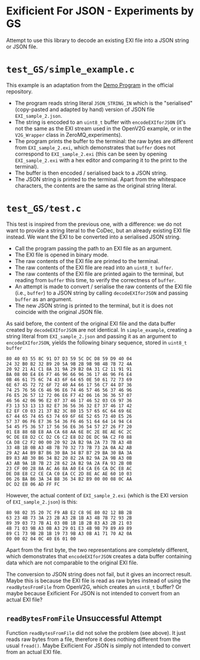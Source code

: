 # Exificient For JSON - Experiments by GS

Attempt to use this library to decode an existing EXI file into a JSON string or JSON file.

# `test_GS/simple_example.c`

This example is an adaptation from the [Demo Program](https://github.com/GammaSigma1234/exificient-for-json.c#demo-program) in the official repository.

- The program reads string literal `JSON_STRING_IN` which is the "serialised" (copy-pasted and adapted by hand) version of JSON file `EXI_sample_2.json`.
- The string is encoded to an `uint8_t` buffer with `encodeEXIforJSON` (it's not the same as the EXI stream used in the OpenV2G example, or in the `V2G_Wrapper` class in ZeroMQ_experiments).
- The program prints the buffer to the terminal: the raw bytes are different from `EXI_sample_2.exi`, which demonstrates that `buffer` does not correspond to `EXI_sample_2.exi` (this can be seen by opening `EXI_sample_2.exi` with a hex editor and comparing it to the print to the terminal).
- The buffer is then encoded / serialised back to a JSON string.
- The JSON string is printed to the terminal. Apart from the whitespace characters, the contents are the same as the original string literal.

# `test_GS/test.c`

This test is inspired from the previous one, with a difference: we do not want to provide a string literal to the CoDec, but an already existing EXI file instead. We want the EXI to be converted into a serialised JSON string.

- Call the program passing the path to an EXI file as an argument.
- The EXI file is opened in binary mode.
- The raw contents of the EXI file are printed to the terminal.
- The raw contents of the EXI file are read into an `uint8_t buffer`.
- The raw contents of the EXI file are printed again to the terminal, but reading from `buffer` this time, to verify the correctness of `buffer`.
- An attempt is made to convert / serialise the raw contents of the EXI file (i.e., `buffer`) to a JSON string by calling `decodeEXIforJSON` and passing `buffer` as an argument.
- The new JSON string is printed to the terminal, but it is does not coincide with the original JSON file.

As said before, the content of the original EXI file and the data buffer created by `decodeEXIforJSON` are not identical. In `simple_example`, creating a string literal from `EXI_sample_2.json` and passing it as an argument to `encodeEXIforJSON`, yields the following binary sequence, stored in `uint8_t buffer`

```
80 40 03 55 8C 91 D7 D3 59 5C DC D8 59 D9 40 04
24 32 B0 B2 32 B9 20 5A 9B 2B 9B 9B 4B 7B 72 4A
20 92 21 A1 C1 8A 31 9A 29 B2 0A 31 C2 11 91 91
BA 08 00 E4 E6 F7 46 96 66 96 36 17 46 96 F6 E4
0B 46 61 75 6C 74 43 6F 64 65 0E 50 61 72 73 69
6E 67 45 72 72 6F 72 40 A4 66 17 56 C7 44 D7 36
74 25 76 56 C6 46 96 E6 74 46 57 46 56 37 46 96
F6 E5 26 57 12 72 06 E6 F7 42 06 16 36 36 57 07
46 56 42 06 96 E2 07 37 46 17 46 52 03 C6 97 36
F3 13 53 13 13 82 E7 36 56 36 32 E7 37 46 17 42
E2 EF C0 03 21 37 B2 3C 80 15 57 65 6C 64 69 6E
67 44 65 74 65 63 74 69 6F 6E 52 65 73 40 E5 26
57 37 06 F6 E7 36 54 36 F6 46 51 64 64 14 94 C4
54 45 F5 36 57 17 56 56 E6 36 54 57 27 26 F7 20
01 E8 88 6B E8 AA CA 68 AA 6E 8C 2E 8E AE 6C 2C
9C DE E8 D2 CC D2 C6 C2 E8 D2 DE DC 9A C2 F0 88
CA D8 C2 F2 00 00 20 92 2A B2 9A 2A 73 7B A3 4B
33 4B 1B 0B A3 4B 7B 70 32 73 7B 73 2A 0A A2 AB
29 A2 A4 B9 B7 B6 30 BA 34 B7 B7 29 BA 30 BA 3A
B9 83 AB 30 B6 34 B2 20 82 2A B2 9A 2A 9B A3 0B
A3 AB 9A 1B 7B 23 28 62 2A B2 9A 2A FA 93 2B 0B
23 CF 00 28 8A AC A6 8A A0 E4 CA E6 CA DC E8 AC
DE D8 E8 C2 CE CA C0 EA CC 2D 8E AC AE 60 10 03
06 26 BA B6 3A 34 B8 36 34 B2 B9 00 00 08 0C AA
DC D2 E8 06 AD FF FC
```

However, the actual content of `EXI_sample_2.exi` (which is the EXI version of `EXI_sample_2.json`) is this:

```
80 98 02 35 20 7C F9 AB E2 C8 9E 80 02 12 BB 2B
63 23 4B 73 3A 23 2B A3 2B 1B A3 4B 7B 72 93 2B
89 39 03 73 7B A1 03 0B 1B 1B 2B 83 A3 2B 21 03
4B 71 03 9B A3 0B A3 29 01 E3 4B 9B 79 89 A9 89
89 C1 73 9B 2B 1B 19 73 9B A3 0B A1 71 70 A2 0A
00 00 02 04 0C 40 E6 01 00
```

Apart from the first byte, the two representations are completely different, which demonstrates that `encodeEXIforJSON` creates a data buffer containing data which are not comparable to the original EXI file.

The conversion to JSON string does not fail, but it gives an incorrect result. Maybe this is because the EXI file is read as raw bytes instead of using the `readBytesFromFile` from OpenV2G, which creates an `uint8_t` buffer? Or maybe because Exificient For JSON is not intended to convert from an actual EXI file?


## `readBytesFromFile` Unsuccessful Attempt

Function `readBytesFromFile` did not solve the problem (see above). It just reads raw bytes from a file, therefore it does nothing different from the usual `fread()`. Maybe Exificient For JSON is simply not intended to convert from an actual EXI file.